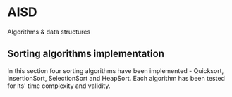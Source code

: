# AISD
Algorithms &amp; data structures

## Sorting algorithms implementation

In this section four sorting algorithms have been implemented - Quicksort, InsertionSort, SelectionSort and HeapSort.
Each algorithm has been tested for its' time complexity and validity.
